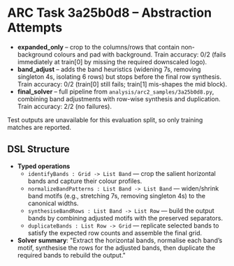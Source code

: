 # ARC Task 3a25b0d8 – Abstraction Attempts

- **expanded_only** – crop to the columns/rows that contain non-background colours and pad with background. Train accuracy: 0/2 (fails immediately at train[0] by missing the required downscaled logo).
- **band_adjust** – adds the band heuristics (widening 7s, removing singleton 4s, isolating 6 rows) but stops before the final row synthesis. Train accuracy: 0/2 (train[0] still fails; train[1] mis-shapes the mid block).
- **final_solver** – full pipeline from `analysis/arc2_samples/3a25b0d8.py`, combining band adjustments with row-wise synthesis and duplication. Train accuracy: 2/2 (no failures).

Test outputs are unavailable for this evaluation split, so only training matches are reported.

## DSL Structure
- **Typed operations**
  - `identifyBands : Grid -> List Band` — crop the salient horizontal bands and capture their colour profiles.
  - `normalizeBandPatterns : List Band -> List Band` — widen/shrink band motifs (e.g., stretching 7s, removing singleton 4s) to the canonical widths.
  - `synthesiseBandRows : List Band -> List Row` — build the output bands by combining adjusted motifs with the preserved separators.
  - `duplicateBands : List Row -> Grid` — replicate selected bands to satisfy the expected row counts and assemble the final grid.
- **Solver summary**: "Extract the horizontal bands, normalise each band’s motif, synthesise the rows for the adjusted bands, then duplicate the required bands to rebuild the output."

